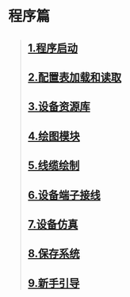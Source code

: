 # 程序篇

> ## [1.程序启动](https://kamisaer.github.io/helloword/Code/Execute/)
> ## [2.配置表加载和读取](https://kamisaer.github.io/helloword/Code/Config/)
> ## [3.设备资源库](https://kamisaer.github.io/helloword/Code/DeviceLib/)
> ## [4.绘图模块](https://kamisaer.github.io/helloword/Code/Draw/)
> ## [5.线缆绘制](https://kamisaer.github.io/helloword/Code/Line/)
> ## [6.设备端子接线](https://kamisaer.github.io/helloword/Code/ConnectPort/)
> ## [7.设备仿真](https://kamisaer.github.io/helloword/Code/DeviceLogic/)
> ## [8.保存系统](https://kamisaer.github.io/helloword/Code/Save/)
> ## [9.新手引导](https://kamisaer.github.io/helloword/Code/Guide/)